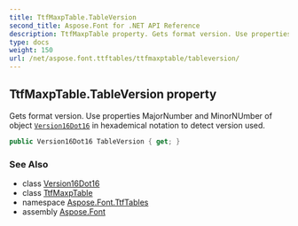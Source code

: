 ```yaml
---
title: TtfMaxpTable.TableVersion
second_title: Aspose.Font for .NET API Reference
description: TtfMaxpTable property. Gets format version. Use properties MajorNumber and MinorNUmber of object Version16Dot16 in hexademical notation to detect version used
type: docs
weight: 150
url: /net/aspose.font.ttftables/ttfmaxptable/tableversion/
---
```

## TtfMaxpTable.TableVersion property

Gets format version. Use properties MajorNumber and MinorNUmber of object [`Version16Dot16`](../../../aspose.font.ttfcommon/version16dot16/) in hexademical notation to detect version used.

```csharp
public Version16Dot16 TableVersion { get; }
```

### See Also

* class [Version16Dot16](../../../aspose.font.ttfcommon/version16dot16/)
* class [TtfMaxpTable](../)
* namespace [Aspose.Font.TtfTables](../../ttfmaxptable/)
* assembly [Aspose.Font](../../../)


